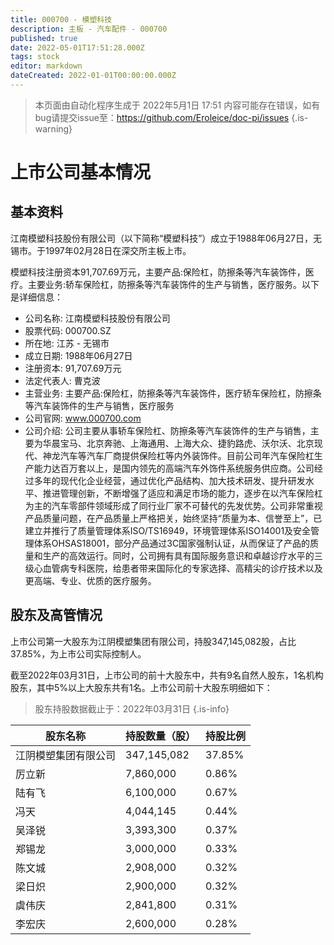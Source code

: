 ```yaml
---
title: 000700 - 模塑科技
description: 主板 - 汽车配件 - 000700
published: true
date: 2022-05-01T17:51:28.000Z
tags: stock
editor: markdown
dateCreated: 2022-01-01T00:00:00.000Z
---
```


> 本页面由自动化程序生成于 2022年5月1日 17:51
> 内容可能存在错误，如有bug请提交issue至：https://github.com/Eroleice/doc-pi/issues
{.is-warning}

# 上市公司基本情况

## 基本资料

江南模塑科技股份有限公司（以下简称“模塑科技”）成立于1988年06月27日，无锡市。于1997年02月28日在深交所主板上市。

模塑科技注册资本91,707.69万元，主要产品:保险杠，防擦条等汽车装饰件，医疗。主要业务:轿车保险杠，防擦条等汽车装饰件的生产与销售，医疗服务。以下是详细信息：

- 公司名称: 江南模塑科技股份有限公司
- 股票代码: 000700.SZ
- 所在地: 江苏 - 无锡市
- 成立日期: 1988年06月27日
- 注册资本: 91,707.69万元
- 法定代表人: 曹克波
- 主营业务: 主要产品:保险杠，防擦条等汽车装饰件，医疗轿车保险杠，防擦条等汽车装饰件的生产与销售，医疗服务
- 公司官网: www.000700.com
- 公司介绍: 公司主要从事轿车保险杠、防擦条等汽车装饰件的生产与销售，主要为华晨宝马、北京奔驰、上海通用、上海大众、捷豹路虎、沃尔沃、北京现代、神龙汽车等汽车厂商提供保险杠等内外装饰件。目前公司年汽车保险杠生产能力达百万套以上，是国内领先的高端汽车外饰件系统服务供应商。公司经过多年的现代化企业经营，通过优化产品结构、加大技术研发、提升研发水平、推进管理创新，不断增强了适应和满足市场的能力，逐步在以汽车保险杠为主的汽车零部件领域形成了同行业厂家不可替代的先发优势。公司非常重视产品质量问题，在产品质量上严格把关，始终坚持“质量为本、信誉至上”，已建立并推行了质量管理体系ISO/TS16949，环境管理体系ISO14001及安全管理体系OHSAS18001，部分产品通过3C国家强制认证，从而保证了产品的质量和生产的高效运行。同时，公司拥有具有国际服务意识和卓越诊疗水平的三级心血管病专科医院，给患者带来国际化的专家选择、高精尖的诊疗技术以及更高端、专业、优质的医疗服务。


## 股东及高管情况

上市公司第一大股东为江阴模塑集团有限公司，持股347,145,082股，占比37.85%，为上市公司实际控制人。

截至2022年03月31日，上市公司的前十大股东中，共有9名自然人股东，1名机构股东，其中5%以上大股东共有1名。上市公司前十大股东明细如下：

> 股东持股数据截止于：2022年03月31日
{.is-info}

| 股东名称 | 持股数量（股） | 持股比例 |
| --- | --- | --- |
| 江阴模塑集团有限公司 | 347,145,082 | 37.85% |
| 厉立新 | 7,860,000 | 0.86% |
| 陆有飞 | 6,100,000 | 0.67% |
| 冯天 | 4,044,145 | 0.44% |
| 吴泽锐 | 3,393,300 | 0.37% |
| 郑锡龙 | 3,000,000 | 0.33% |
| 陈文城 | 2,908,000 | 0.32% |
| 梁日炽 | 2,900,000 | 0.32% |
| 虞伟庆 | 2,841,800 | 0.31% |
| 李宏庆 | 2,600,000 | 0.28% |





